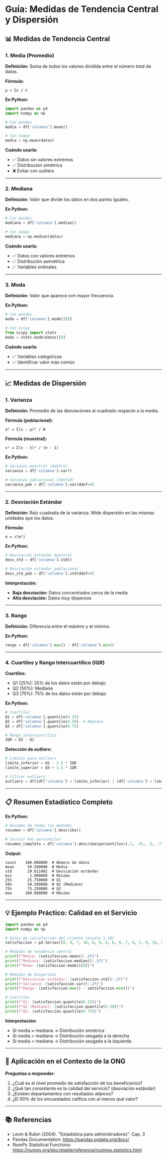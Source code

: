 # Guía: Medidas de Tendencia Central y Dispersión

## 📊 Medidas de Tendencia Central

### 1. Media (Promedio)
**Definición:** Suma de todos los valores dividida entre el número total de datos.

**Fórmula:**
```
μ = Σx / n
```

**En Python:**
```python
import pandas as pd
import numpy as np

# Con pandas
media = df['columna'].mean()

# Con numpy
media = np.mean(datos)
```

**Cuándo usarla:**
- ✅ Datos sin valores extremos
- ✅ Distribución simétrica
- ❌ Evitar con outliers

---

### 2. Mediana
**Definición:** Valor que divide los datos en dos partes iguales.

**En Python:**
```python
# Con pandas
mediana = df['columna'].median()

# Con numpy
mediana = np.median(datos)
```

**Cuándo usarla:**
- ✅ Datos con valores extremos
- ✅ Distribución asimétrica
- ✅ Variables ordinales

---

### 3. Moda
**Definición:** Valor que aparece con mayor frecuencia.

**En Python:**
```python
# Con pandas
moda = df['columna'].mode()[0]

# Con scipy
from scipy import stats
moda = stats.mode(datos)[0]
```

**Cuándo usarla:**
- ✅ Variables categóricas
- ✅ Identificar valor más común

---

## 📈 Medidas de Dispersión

### 1. Varianza
**Definición:** Promedio de las desviaciones al cuadrado respecto a la media.

**Fórmula (poblacional):**
```
σ² = Σ(x - μ)² / N
```

**Fórmula (muestral):**
```
s² = Σ(x - x̄)² / (n - 1)
```

**En Python:**
```python
# Varianza muestral (ddof=1)
varianza = df['columna'].var()

# Varianza poblacional (ddof=0)
varianza_pob = df['columna'].var(ddof=0)
```

---

### 2. Desviación Estándar
**Definición:** Raíz cuadrada de la varianza. Mide dispersión en las mismas unidades que los datos.

**Fórmula:**
```
σ = √(σ²)
```

**En Python:**
```python
# Desviación estándar muestral
desv_std = df['columna'].std()

# Desviación estándar poblacional
desv_std_pob = df['columna'].std(ddof=0)
```

**Interpretación:**
- **Baja desviación:** Datos concentrados cerca de la media
- **Alta desviación:** Datos muy dispersos

---

### 3. Rango
**Definición:** Diferencia entre el máximo y el mínimo.

**En Python:**
```python
rango = df['columna'].max() - df['columna'].min()
```

---

### 4. Cuartiles y Rango Intercuartílico (IQR)

**Cuartiles:**
- Q1 (25%): 25% de los datos están por debajo
- Q2 (50%): Mediana
- Q3 (75%): 75% de los datos están por debajo

**En Python:**
```python
# Cuartiles
Q1 = df['columna'].quantile(0.25)
Q2 = df['columna'].quantile(0.50)  # Mediana
Q3 = df['columna'].quantile(0.75)

# Rango intercuartílico
IQR = Q3 - Q1
```

**Detección de outliers:**
```python
# Límites para outliers
limite_inferior = Q1 - 1.5 * IQR
limite_superior = Q3 + 1.5 * IQR

# Filtrar outliers
outliers = df[(df['columna'] < limite_inferior) | (df['columna'] > limite_superior)]
```

---

## 📋 Resumen Estadístico Completo

**En Python:**
```python
# Resumen de todas las medidas
resumen = df['columna'].describe()

# Incluir más percentiles
resumen_completo = df['columna'].describe(percentiles=[.1, .25, .5, .75, .9])
```

**Output:**
```
count    100.000000  # Número de datos
mean      50.500000  # Media
std       29.011492  # Desviación estándar
min        1.000000  # Mínimo
25%       25.750000  # Q1
50%       50.500000  # Q2 (Mediana)
75%       75.250000  # Q3
max      100.000000  # Máximo
```

---

## 💡 Ejemplo Práctico: Calidad en el Servicio

```python
import pandas as pd
import numpy as np

# Datos de satisfacción del cliente (escala 1-10)
satisfaccion = pd.Series([8, 9, 7, 10, 8, 9, 6, 8, 9, 7, 8, 5, 9, 10, 8])

# Medidas de tendencia central
print(f"Media: {satisfaccion.mean():.2f}")
print(f"Mediana: {satisfaccion.median():.2f}")
print(f"Moda: {satisfaccion.mode()[0]}")

# Medidas de dispersión
print(f"Desviación estándar: {satisfaccion.std():.2f}")
print(f"Varianza: {satisfaccion.var():.2f}")
print(f"Rango: {satisfaccion.max() - satisfaccion.min()}")

# Cuartiles
print(f"Q1: {satisfaccion.quantile(0.25)}")
print(f"Q2 (Mediana): {satisfaccion.quantile(0.50)}")
print(f"Q3: {satisfaccion.quantile(0.75)}")
```

**Interpretación:**
- Si media ≈ mediana → Distribución simétrica
- Si media > mediana → Distribución sesgada a la derecha
- Si media < mediana → Distribución sesgada a la izquierda

---

## 🎯 Aplicación en el Contexto de la ONG

**Preguntas a responder:**
1. ¿Cuál es el nivel promedio de satisfacción de los beneficiarios?
2. ¿Qué tan consistente es la calidad del servicio? (desviación estándar)
3. ¿Existen departamentos con resultados atípicos?
4. ¿El 50% de los encuestados califica con al menos qué valor?

---

## 📚 Referencias

- Levin & Rubin (2004). "Estadística para administradores". Cap. 3
- Pandas Documentation: https://pandas.pydata.org/docs/
- NumPy Statistical Functions: https://numpy.org/doc/stable/reference/routines.statistics.html
